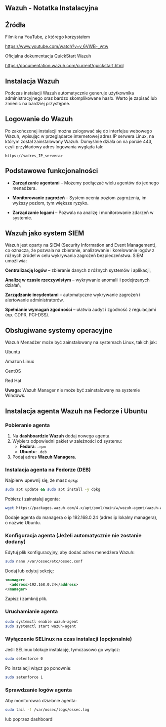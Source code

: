 ## Wazuh - Notatka Instalacyjna

## Źródła

Filmik na YouTube, z którego korzystałem

https://www.youtube.com/watch?v=v_6VWB-_wtw

Oficjalna dokumentacja QuickStart Wazuh

https://documentation.wazuh.com/current/quickstart.html

## Instalacja Wazuh

Podczas instalacji Wazuh automatycznie generuje użytkownika administracyjnego oraz bardzo skomplikowane hasło. Warto je zapisać lub zmienić na bardziej przystępne.

## Logowanie do Wazuh

Po zakończonej instalacji można zalogować się do interfejsu webowego Wazuh, wpisując w przeglądarce internetowej adres IP serwera Linux, na którym został zainstalowany Wazuh. Domyślnie działa on na porcie 443, czyli przykładowy adres logowania wygląda tak:
```
https://<adres_IP_serwera>
```

## Podstawowe funkcjonalności

- **Zarządzanie agentami** – Możemy podłączać wielu agentów do jednego menadżera.

- **Monitorowanie zagrożeń** – System ocenia poziom zagrożenia, im wyższy poziom, tym większe ryzyko.

- **Zarządzanie logami** – Pozwala na analizę i monitorowanie zdarzeń w systemie.

## Wazuh jako system SIEM

Wazuh jest oparty na SIEM (Security Information and Event Management), co oznacza, że pozwala na zbieranie, analizowanie i korelowanie logów z różnych źródeł w celu wykrywania zagrożeń bezpieczeństwa. SIEM umożliwia:

**Centralizację logów** – zbieranie danych z różnych systemów i aplikacji,

**Analizę w czasie rzeczywistym** – wykrywanie anomalii i podejrzanych działań,

**Zarządzanie incydentami** – automatyczne wykrywanie zagrożeń i alertowanie administratorów,

**Spełnianie wymagań zgodności** – ułatwia audyt i zgodność z regulacjami (np. GDPR, PCI-DSS).

## Obsługiwane systemy operacyjne

Wazuh Menadżer może być zainstalowany na systemach Linux, takich jak:

Ubuntu

Amazon Linux

CentOS

Red Hat

**Uwaga:** Wazuh Manager nie może być zainstalowany na systemie Windows.

## Instalacja agenta Wazuh na Fedorze i Ubuntu

### Pobieranie agenta

1. Na **dashboardzie Wazuh** dodaj nowego agenta.
2. Wybierz odpowiedni pakiet w zależności od systemu:
   - **Fedora**: `.rpm`
   - **Ubuntu**: `.deb`
3. Podaj adres **Wazuh Managera**.

### Instalacja agenta na Fedorze (DEB)

Najpierw upewnij się, że masz `dpkg`:

```bash
sudo apt update && sudo apt install -y dpkg
```
Pobierz i zainstaluj agenta:

```bash
wget https://packages.wazuh.com/4.x/apt/pool/main/w/wazuh-agent/wazuh-agent_4.11.1-1_amd64.deb && sudo WAZUH_MANAGER='192.168.0.24' WAZUH_AGENT_NAME='Ubuntu' dpkg -i ./wazuh-agent_4.11.1-1_amd64.deb
```

Dodaje agenta do managera o ip 192.168.0.24 (adres ip lokalny managera), o nazwie Ubuntu.

### Konfiguracja agenta (Jeżeli automatycznie nie zostanie dodany)

Edytuj plik konfiguracyjny, aby dodać adres menedżera Wazuh:

```bash
sudo nano /var/ossec/etc/ossec.conf
```

Dodaj lub edytuj sekcję:

```xml
<manager>
  <address>192.168.0.24</address>
</manager>
```

Zapisz i zamknij plik.

### Uruchamianie agenta

```bash
sudo systemctl enable wazuh-agent
sudo systemctl start wazuh-agent
```

### Wyłączenie SELinux na czas instalacji (opcjonalnie)

Jeśli SELinux blokuje instalację, tymczasowo go wyłącz:

```bash
sudo setenforce 0
```

Po instalacji włącz go ponownie:

```bash
sudo setenforce 1
```

### Sprawdzanie logów agenta

Aby monitorować działanie agenta:

```bash
sudo tail -f /var/ossec/logs/ossec.log
```
lub poprzez dashboard
